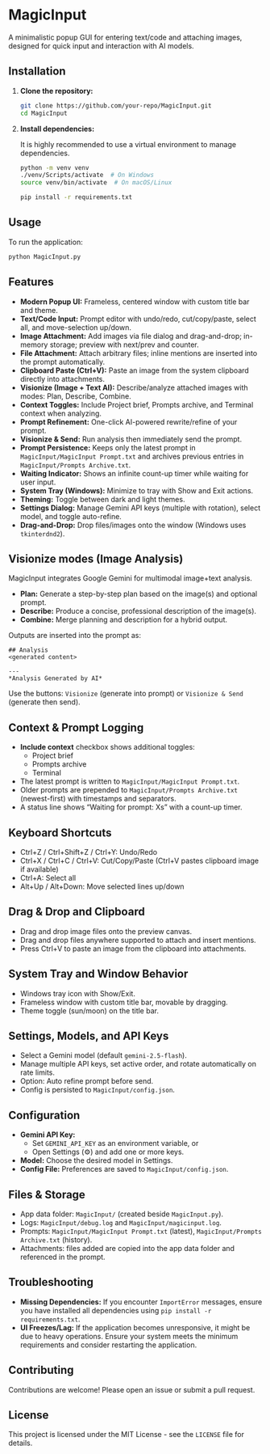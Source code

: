 # MagicInput

A minimalistic popup GUI for entering text/code and attaching images, designed for quick input and interaction with AI models.

## Installation

1.  **Clone the repository:**

    ```bash
    git clone https://github.com/your-repo/MagicInput.git
    cd MagicInput
    ```

2.  **Install dependencies:**

    It is highly recommended to use a virtual environment to manage dependencies.

    ```bash
    python -m venv venv
    ./venv/Scripts/activate  # On Windows
    source venv/bin/activate  # On macOS/Linux
    
    pip install -r requirements.txt
    ```

## Usage

To run the application:

```bash
python MagicInput.py
```

## Features

*   **Modern Popup UI:** Frameless, centered window with custom title bar and theme.
*   **Text/Code Input:** Prompt editor with undo/redo, cut/copy/paste, select all, and move-selection up/down.
*   **Image Attachment:** Add images via file dialog and drag-and-drop; in-memory storage; preview with next/prev and counter.
*   **File Attachment:** Attach arbitrary files; inline mentions are inserted into the prompt automatically.
*   **Clipboard Paste (Ctrl+V):** Paste an image from the system clipboard directly into attachments.
*   **Visionize (Image + Text AI):** Describe/analyze attached images with modes: Plan, Describe, Combine.
*   **Context Toggles:** Include Project brief, Prompts archive, and Terminal context when analyzing.
*   **Prompt Refinement:** One-click AI-powered rewrite/refine of your prompt.
*   **Visionize & Send:** Run analysis then immediately send the prompt.
*   **Prompt Persistence:** Keeps only the latest prompt in `MagicInput/MagicInput Prompt.txt` and archives previous entries in `MagicInput/Prompts Archive.txt`.
*   **Waiting Indicator:** Shows an infinite count-up timer while waiting for user input.
*   **System Tray (Windows):** Minimize to tray with Show and Exit actions.
*   **Theming:** Toggle between dark and light themes.
*   **Settings Dialog:** Manage Gemini API keys (multiple with rotation), select model, and toggle auto-refine.
*   **Drag-and-Drop:** Drop files/images onto the window (Windows uses `tkinterdnd2`).

## Visionize modes (Image Analysis)

MagicInput integrates Google Gemini for multimodal image+text analysis.

- **Plan:** Generate a step-by-step plan based on the image(s) and optional prompt.
- **Describe:** Produce a concise, professional description of the image(s).
- **Combine:** Merge planning and description for a hybrid output.

Outputs are inserted into the prompt as:

```
## Analysis
<generated content>

---
*Analysis Generated by AI*
```

Use the buttons: `Visionize` (generate into prompt) or `Visionize & Send` (generate then send).

## Context & Prompt Logging

- **Include context** checkbox shows additional toggles:
  - Project brief
  - Prompts archive
  - Terminal
- The latest prompt is written to `MagicInput/MagicInput Prompt.txt`.
- Older prompts are prepended to `MagicInput/Prompts Archive.txt` (newest-first) with timestamps and separators.
- A status line shows “Waiting for prompt: Xs” with a count-up timer.

## Keyboard Shortcuts

- Ctrl+Z / Ctrl+Shift+Z / Ctrl+Y: Undo/Redo
- Ctrl+X / Ctrl+C / Ctrl+V: Cut/Copy/Paste (Ctrl+V pastes clipboard image if available)
- Ctrl+A: Select all
- Alt+Up / Alt+Down: Move selected lines up/down

## Drag & Drop and Clipboard

- Drag and drop image files onto the preview canvas.
- Drag and drop files anywhere supported to attach and insert mentions.
- Press Ctrl+V to paste an image from the clipboard into attachments.

## System Tray and Window Behavior

- Windows tray icon with Show/Exit.
- Frameless window with custom title bar, movable by dragging.
- Theme toggle (sun/moon) on the title bar.

## Settings, Models, and API Keys

- Select a Gemini model (default `gemini-2.5-flash`).
- Manage multiple API keys, set active order, and rotate automatically on rate limits.
- Option: Auto refine prompt before send.
- Config is persisted to `MagicInput/config.json`.

## Configuration

*   **Gemini API Key:**
    - Set `GEMINI_API_KEY` as an environment variable, or
    - Open Settings (⚙) and add one or more keys.
*   **Model:** Choose the desired model in Settings.
*   **Config File:** Preferences are saved to `MagicInput/config.json`.

## Files & Storage

- App data folder: `MagicInput/` (created beside `MagicInput.py`).
- Logs: `MagicInput/debug.log` and `MagicInput/magicinput.log`.
- Prompts: `MagicInput/MagicInput Prompt.txt` (latest), `MagicInput/Prompts Archive.txt` (history).
- Attachments: files added are copied into the app data folder and referenced in the prompt.

## Troubleshooting

*   **Missing Dependencies:** If you encounter `ImportError` messages, ensure you have installed all dependencies using `pip install -r requirements.txt`.
*   **UI Freezes/Lag:** If the application becomes unresponsive, it might be due to heavy operations. Ensure your system meets the minimum requirements and consider restarting the application.

## Contributing

Contributions are welcome! Please open an issue or submit a pull request.

## License

This project is licensed under the MIT License - see the `LICENSE` file for details.